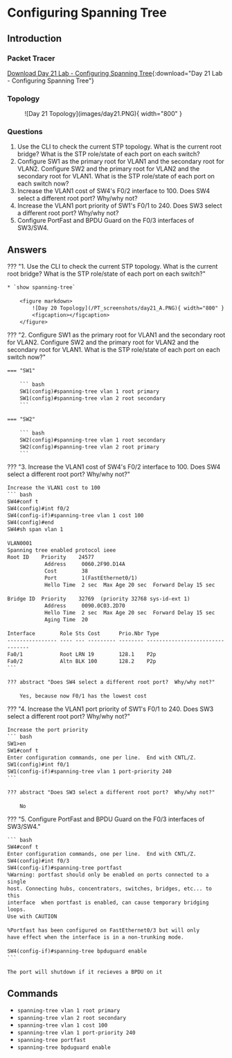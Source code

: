 # Configuring Spanning Tree

## Introduction

### Packet Tracer

[Download Day 21 Lab - Configuring Spanning Tree](/JITL/Day%2021%20Lab%20-%20Configuring%20Spanning%20Tree.pkt){:download="Day 21 Lab - Configuring Spanning Tree"}

### Topology

<figure markdown>
  ![Day 21 Topology](images/day21.PNG){ width="800" }
  <figcaption></figcaption>
</figure>

### Questions

1. Use the CLI to check the current STP topology.  What is the current root bridge? What is the STP role/state of each port on each switch?
2. Configure SW1 as the primary root for VLAN1 and the secondary root for VLAN2. Configure SW2 and the primary root for VLAN2 and the secondary root for VLAN1. What is the STP role/state of each port on each switch now?
3. Increase the VLAN1 cost of SW4's F0/2 interface to 100. Does SW4 select a different root port?  Why/why not?
4. Increase the VLAN1 port priority of SW1's F0/1 to 240. Does SW3 select a different root port?  Why/why not?
5. Configure PortFast and BPDU Guard on the F0/3 interfaces of SW3/SW4.

## Answers

??? "1. Use the CLI to check the current STP topology.  What is the current root bridge? What is the STP role/state of each port on each switch?"

    * `show spanning-tree`

        <figure markdown>
            ![Day 20 Topology](/PT_screenshots/day21_A.PNG){ width="800" }
            <figcaption></figcaption>
        </figure>

??? "2. Configure SW1 as the primary root for VLAN1 and the secondary root for VLAN2. Configure SW2 and the primary root for VLAN2 and the secondary root for VLAN1. What is the STP role/state of each port on each switch now?"

    === "SW1"

        ``` bash
        SW1(config)#spanning-tree vlan 1 root primary
        SW1(config)#spanning-tree vlan 2 root secondary
        ```

    === "SW2"

        ``` bash
        SW2(config)#spanning-tree vlan 1 root secondary
        SW2(config)#spanning-tree vlan 2 root primary
        ```
    

??? "3. Increase the VLAN1 cost of SW4's F0/2 interface to 100. Does SW4 select a different root port?  Why/why not?"

    Increase the VLAN1 cost to 100
    ``` bash
    SW4#conf t
    SW4(config)#int f0/2
    SW4(config-if)#spanning-tree vlan 1 cost 100
    SW4(config)#end
    SW4#sh span vlan 1

    VLAN0001
    Spanning tree enabled protocol ieee
    Root ID    Priority    24577
                Address     0060.2F90.D14A
                Cost        38
                Port        1(FastEthernet0/1)
                Hello Time  2 sec  Max Age 20 sec  Forward Delay 15 sec

    Bridge ID  Priority    32769  (priority 32768 sys-id-ext 1)
                Address     0090.0C03.2D70
                Hello Time  2 sec  Max Age 20 sec  Forward Delay 15 sec
                Aging Time  20

    Interface        Role Sts Cost      Prio.Nbr Type
    ---------------- ---- --- --------- -------- --------------------------------
    Fa0/1            Root LRN 19        128.1    P2p
    Fa0/2            Altn BLK 100       128.2    P2p
    ```

    ??? abstract "Does SW4 select a different root port?  Why/why not?"

        Yes, because now F0/1 has the lowest cost

??? "4. Increase the VLAN1 port priority of SW1's F0/1 to 240. Does SW3 select a different root port?  Why/why not?"

    Increase the port priority
    ``` bash
    SW1>en
    SW1#conf t
    Enter configuration commands, one per line.  End with CNTL/Z.
    SW1(config)#int f0/1
    SW1(config-if)#spanning-tree vlan 1 port-priority 240
    ```

    ??? abstract "Does SW3 select a different root port?  Why/why not?"

        No

??? "5. Configure PortFast and BPDU Guard on the F0/3 interfaces of SW3/SW4."

    ``` bash
    SW4#conf t
    Enter configuration commands, one per line.  End with CNTL/Z.
    SW4(config)#int f0/3
    SW4(config-if)#spanning-tree portfast
    %Warning: portfast should only be enabled on ports connected to a single
    host. Connecting hubs, concentrators, switches, bridges, etc... to this
    interface  when portfast is enabled, can cause temporary bridging loops.
    Use with CAUTION

    %Portfast has been configured on FastEthernet0/3 but will only
    have effect when the interface is in a non-trunking mode.

    SW4(config-if)#spanning-tree bpduguard enable
    ```

    The port will shutdown if it recieves a BPDU on it


## Commands

* `spanning-tree vlan 1 root primary`
* `spanning-tree vlan 2 root secondary`
* `spanning-tree vlan 1 cost 100`
* `spanning-tree vlan 1 port-priority 240`
* `spanning-tree portfast`
* `spanning-tree bpduguard enable`


  